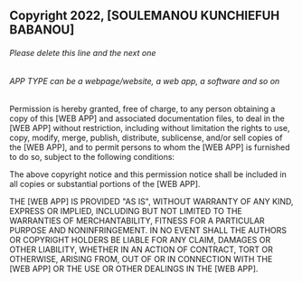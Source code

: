 ## Copyright 2022, [SOULEMANOU KUNCHIEFUH BABANOU]

###### Please delete this line and the next one
###### APP TYPE can be a webpage/website, a web app, a software and so on

Permission is hereby granted, free of charge, to any person obtaining a copy of this [WEB APP] and associated documentation files, to deal in the [WEB APP] without restriction, including without limitation the rights to use, copy, modify, merge, publish, distribute, sublicense, and/or sell copies of the [WEB APP], and to permit persons to whom the [WEB APP] is furnished to do so, subject to the following conditions:

The above copyright notice and this permission notice shall be included in all copies or substantial portions of the [WEB APP].

THE [WEB APP] IS PROVIDED "AS IS", WITHOUT WARRANTY OF ANY KIND, EXPRESS OR IMPLIED, INCLUDING BUT NOT LIMITED TO THE WARRANTIES OF MERCHANTABILITY, FITNESS FOR A PARTICULAR PURPOSE AND NONINFRINGEMENT. IN NO EVENT SHALL THE AUTHORS OR COPYRIGHT HOLDERS BE LIABLE FOR ANY CLAIM, DAMAGES OR OTHER LIABILITY, WHETHER IN AN ACTION OF CONTRACT, TORT OR OTHERWISE, ARISING FROM, OUT OF OR IN CONNECTION WITH THE [WEB APP] OR THE USE OR OTHER DEALINGS IN THE [WEB APP].
